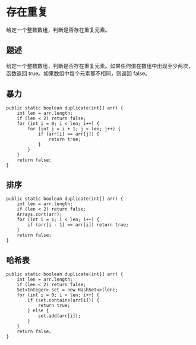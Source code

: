 存在重复
===
给定一个整数数组，判断是否存在重复元素。

<!-- eedoc {
"banner":false,
"create_time":"2020-01-20 00:23:40",
"update_time":"2020-01-20 00:23:40",
"category":"default",
"tags":["数组","简单","重复"]
} eedoc -->

<!-- write below -->

## 题述
给定一个整数数组，判断是否存在重复元素。如果任何值在数组中出现至少两次，函数返回 true。如果数组中每个元素都不相同，则返回 false。

## 暴力
```
public static boolean duplicate(int[] arr) {
	int len = arr.length;
	if (len < 2) return false;
	for (int i = 0; i < len; i++) {
		for (int j = i + 1; j < len; j++) {
			if (arr[i] == arr[j]) {
				return true;
			}
		}
	}
	return false;
}
```

## 排序
```
public static boolean duplicate(int[] arr) {
	int len = arr.length;
	if (len < 2) return false;
	Arrays.sort(arr);
	for (int i = 1; i < len; i++) {
		if (arr[i - 1] == arr[i]) return true;
	}
	return false;
}		
```

## 哈希表
```
public static boolean duplicate(int[] arr) {
	int len = arr.length;
	if (len < 2) return false;
	Set<Integer> set = new HashSet<>(len);
	for (int i = 0; i < len; i++) {
		if (set.contains(arr[i])) {
			return true;
		} else {
			set.add(arr[i]);
		}
	}
	return false;
}
```